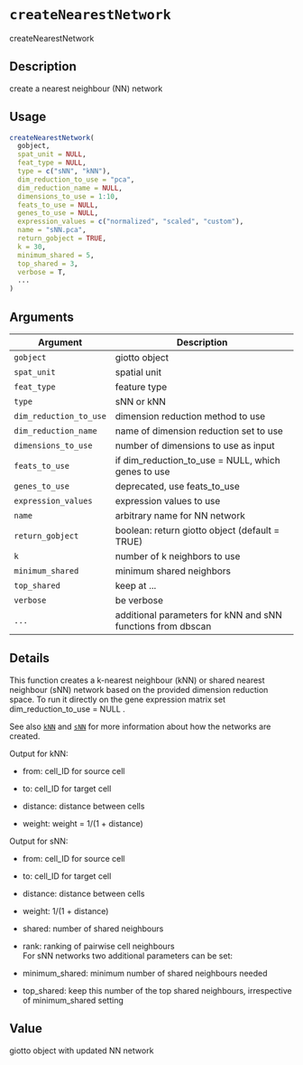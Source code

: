 # `createNearestNetwork`

createNearestNetwork


## Description

create a nearest neighbour (NN) network


## Usage

```r
createNearestNetwork(
  gobject,
  spat_unit = NULL,
  feat_type = NULL,
  type = c("sNN", "kNN"),
  dim_reduction_to_use = "pca",
  dim_reduction_name = NULL,
  dimensions_to_use = 1:10,
  feats_to_use = NULL,
  genes_to_use = NULL,
  expression_values = c("normalized", "scaled", "custom"),
  name = "sNN.pca",
  return_gobject = TRUE,
  k = 30,
  minimum_shared = 5,
  top_shared = 3,
  verbose = T,
  ...
)
```


## Arguments

Argument      |Description
------------- |----------------
`gobject`     |     giotto object
`spat_unit`     |     spatial unit
`feat_type`     |     feature type
`type`     |     sNN or kNN
`dim_reduction_to_use`     |     dimension reduction method to use
`dim_reduction_name`     |     name of dimension reduction set to use
`dimensions_to_use`     |     number of dimensions to use as input
`feats_to_use`     |     if dim_reduction_to_use = NULL, which genes to use
`genes_to_use`     |     deprecated, use feats_to_use
`expression_values`     |     expression values to use
`name`     |     arbitrary name for NN network
`return_gobject`     |     boolean: return giotto object (default = TRUE)
`k`     |     number of k neighbors to use
`minimum_shared`     |     minimum shared neighbors
`top_shared`     |     keep at ...
`verbose`     |     be verbose
`...`     |     additional parameters for kNN and sNN functions from dbscan


## Details

This function creates a k-nearest neighbour (kNN) or shared nearest neighbour (sNN) network
 based on the provided dimension reduction space. To run it directly on the gene expression matrix
 set dim_reduction_to_use = NULL .
 
 See also [`kNN`](#knn) and [`sNN`](#snn) for more information about
 how the networks are created.
 
 Output for kNN:
   

*  from:  cell_ID for source cell   

*  to:  cell_ID for target cell   

*  distance:  distance between cells   

*  weight:  weight = 1/(1 + distance)  
 
 Output for sNN:
   

*  from:  cell_ID for source cell   

*  to:  cell_ID for target cell   

*  distance:  distance between cells   

*  weight:  1/(1 + distance)   

*  shared:  number of shared neighbours   

*  rank:  ranking of pairwise cell neighbours  
 For sNN networks two additional parameters can be set:
   

*  minimum_shared:  minimum number of shared neighbours needed   

*  top_shared:  keep this number of the top shared neighbours, irrespective of minimum_shared setting


## Value

giotto object with updated NN network


